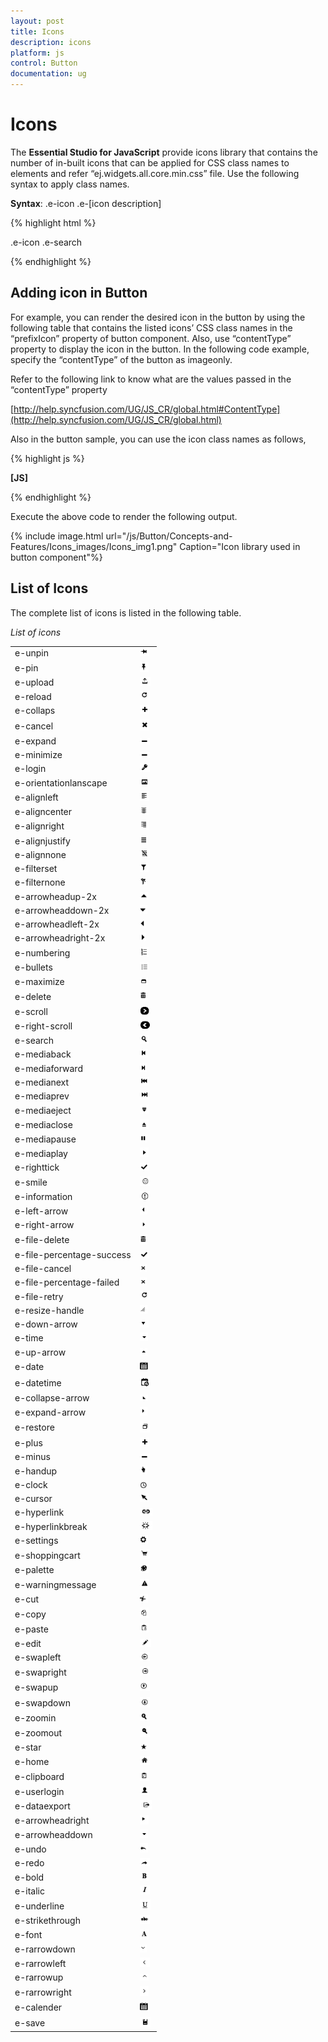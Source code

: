 ```yaml
---
layout: post
title: Icons
description: icons
platform: js
control: Button
documentation: ug
---
```


# Icons

The **Essential Studio for JavaScript** provide icons library that contains the number of in-built icons that can be applied for CSS class names to elements and refer “ej.widgets.all.core.min.css” file. Use the following syntax to apply class names.

**Syntax**: .e-icon .e-[icon description]

{% highlight html %}

.e-icon .e-search

{% endhighlight %}

## Adding icon in Button

For example, you can render the desired icon in the button by using the following table that contains the listed icons’ CSS class names in the “prefixIcon” property of button component. Also, use “contentType” property to display the icon in the button. In the following code example, specify the “contentType” of the button as imageonly.    

Refer to the following link to know what are the values passed in the “contentType” property

[http://help.syncfusion.com/UG/JS_CR/global.html#ContentType](http://help.syncfusion.com/UG/JS_CR/global.html)

Also in the button sample, you can use the icon class names as follows,

{% highlight js %}

**[JS]**
<script>
     $("#buttonid").ejButton({
           contentType: "imageonly",
           **prefixIcon: "e-handup"**
     });
</script>

{% endhighlight %}

Execute the above code to render the following output.

{% include image.html url="/js/Button/Concepts-and-Features/Icons_images/Icons_img1.png" Caption="Icon library used in button component"%}

## List of Icons

The complete list of icons is listed in the following table.

_List of icons_

<table>
<tr>
<td>
e-unpin</td><td>
<img src="Icons_images\Icons_img2.png" alt="" width="15pt" height="14pt"</td></tr>
<tr>
<td>
e-pin</td><td>
<img src="Icons_images\Icons_img3.png" alt="" width="14pt" height="16pt"</td></tr>
<tr>
<td>
e-upload</td><td>
<img src="Icons_images\Icons_img4.png" alt="" width="17pt" height="15pt"</td></tr>
<tr>
<td>
e-reload</td><td>
<img src="Icons_images\Icons_img5.png" alt="" width="16pt" height="14pt"</td></tr>
<tr>
<td>
e-collaps</td><td>
<img src="Icons_images\Icons_img6.png" alt="" width="15pt" height="14pt"</td></tr>
<tr>
<td>
e-cancel</td><td>
<img src="Icons_images\Icons_img7.png" alt="" width="15pt" height="18pt"</td></tr>
<tr>
<td>
e-expand</td><td>
<img src="Icons_images\Icons_img8.png" alt="" width="16pt" height="10pt"</td></tr>
<tr>
<td>
e-minimize</td><td>
<img src="Icons_images\Icons_img9.png" alt="" width="16pt" height="10pt"</td></tr>
<tr>
<td>
e-login</td><td>
<img src="Icons_images\Icons_img10.png" alt="" width="16pt" height="14pt"</td></tr>
<tr>
<td>
e-orientationlanscape</td><td>
<img src="Icons_images\Icons_img11.png" alt="" width="15pt" height="14pt"</td></tr>
<tr>
<td>
e-alignleft</td><td>
<img src="Icons_images\Icons_img12.png" alt="" width="15pt" height="16pt"</td></tr>
<tr>
<td>
e-aligncenter</td><td>
<img src="Icons_images\Icons_img13.png" alt="" width="14pt" height="14pt"</td></tr>
<tr>
<td>
e-alignright</td><td>
<img src="Icons_images\Icons_img14.png" alt="" width="15pt" height="16pt"</td></tr>
<tr>
<td>
e-alignjustify</td><td>
<img src="Icons_images\Icons_img15.png" alt="" width="13pt" height="14pt"</td></tr>
<tr>
<td>
e-alignnone</td><td>
<img src="Icons_images\Icons_img16.png" alt="" width="16pt" height="14pt"</td></tr>
<tr>
<td>
e-filterset</td><td>
<img src="Icons_images\Icons_img17.png" alt="" width="14pt" height="14pt"</td></tr>
<tr>
<td>
e-filternone</td><td>
<img src="Icons_images\Icons_img18.png" alt="" width="11pt" height="13pt"</td></tr>
<tr>
<td>
e-arrowheadup-2x</td><td>
<img src="Icons_images\Icons_img19.png" alt="" width="14pt" height="13pt"</td></tr>
<tr>
<td>
e-arrowheaddown-2x</td><td>
 <img src="Icons_images\Icons_img20.png" alt="" width="12pt" height="14pt"</td></tr>
<tr>
<td>
e-arrowheadleft-2x</td><td>
 <img src="Icons_images\Icons_img21.png" alt="" width="10pt" height="12pt"</td></tr>
<tr>
<td>
e-arrowheadright-2x</td><td>
 <img src="Icons_images\Icons_img22.png" alt="" width="10pt" height="14pt"</td></tr>
<tr>
<td>
e-numbering</td><td>
<img src="Icons_images\Icons_img23.png" alt="" width="14pt" height="16pt"</td></tr>
<tr>
<td>
e-bullets</td><td>
<img src="Icons_images\Icons_img24.png" alt="" width="14pt" height="15pt"</td></tr>
<tr>
<td>
e-maximize</td><td>
<img src="Icons_images\Icons_img25.png" alt="" width="13pt" height="12pt"</td></tr>
<tr>
<td>
e-delete</td><td>
<img src="Icons_images\Icons_img26.png" alt="" width="12pt" height="17pt"</td></tr>
<tr>
<td>
e-scroll</td><td>
<img src="Icons_images\Icons_img27.png" alt="" width="15pt" height="14pt"</td></tr>
<tr>
<td>
e-right-scroll</td><td>
<img src="Icons_images\Icons_img28.png" alt="" width="16pt" height="16pt"</td></tr>
<tr>
<td>
e-search</td><td>
<img src="Icons_images\Icons_img29.png" alt="" width="15pt" height="14pt"</td></tr>
<tr>
<td>
e-mediaback</td><td>
<img src="Icons_images\Icons_img30.png" alt="" width="13pt" height="14pt"</td></tr>
<tr>
<td>
e-mediaforward</td><td>
<img src="Icons_images\Icons_img31.png" alt="" width="11pt" height="14pt"</td></tr>
<tr>
<td>
e-medianext</td><td>
<img src="Icons_images\Icons_img32.png" alt="" width="15pt" height="14pt"</td></tr>
<tr>
<td>
e-mediaprev</td><td>
<img src="Icons_images\Icons_img33.png" alt="" width="15pt" height="14pt"</td></tr>
<tr>
<td>
e-mediaeject</td><td>
<img src="Icons_images\Icons_img34.png" alt="" width="14pt" height="15pt"</td></tr>
<tr>
<td>
e-mediaclose</td><td>
<img src="Icons_images\Icons_img35.png" alt="" width="14pt" height="15pt"</td></tr>
<tr>
<td>
e-mediapause</td><td>
<img src="Icons_images\Icons_img36.png" alt="" width="12pt" height="13pt"</td></tr>
<tr>
<td>
e-mediaplay</td><td>
<img src="Icons_images\Icons_img37.png" alt="" width="14pt" height="15pt"</td></tr>
<tr>
<td>
e-righttick</td><td>
<img src="Icons_images\Icons_img38.png" alt="" width="15pt" height="12pt"</td></tr>
<tr>
<td>
e-smile</td><td>
<img src="Icons_images\Icons_img39.png" alt="" width="16pt" height="16pt"</td></tr>
<tr>
<td>
e-information</td><td>
<img src="Icons_images\Icons_img40.png" alt="" width="16pt" height="15pt"</td></tr>
<tr>
<td>
e-left-arrow</td><td>
 <img src="Icons_images\Icons_img41.png" alt="" width="12pt" height="14pt"</td></tr>
<tr>
<td>
e-right-arrow</td><td>
 <img src="Icons_images\Icons_img42.png" alt="" width="10pt" height="13pt"</td></tr>
<tr>
<td>
e-file-delete</td><td>
 <img src="Icons_images\Icons_img43.png" alt="" width="12pt" height="17pt"</td></tr>
<tr>
<td>
e-file-percentage-success</td><td>
 <img src="Icons_images\Icons_img44.png" alt="" width="15pt" height="12pt"</td></tr>
<tr>
<td>
e-file-cancel</td><td>
 <img src="Icons_images\Icons_img45.png" alt="" width="11pt" height="13pt"</td></tr>
<tr>
<td>
e-file-percentage-failed</td><td>
 <img src="Icons_images\Icons_img46.png" alt="" width="11pt" height="13pt"</td></tr>
<tr>
<td>
e-file-retry</td><td>
 <img src="Icons_images\Icons_img47.png" alt="" width="16pt" height="14pt"</td></tr>
<tr>
<td>
e-resize-handle</td><td>
  <img src="Icons_images\Icons_img48.png" alt="" width="12pt" height="14pt"</td></tr>
<tr>
<td>
e-down-arrow</td><td>
 <img src="Icons_images\Icons_img49.png" alt="" width="14pt" height="12pt"</td></tr>
<tr>
<td>
e-time</td><td>
 <img src="Icons_images\Icons_img50.png" alt="" width="13pt" height="14pt"</td></tr>
<tr>
<td>
e-up-arrow</td><td>
 <img src="Icons_images\Icons_img51.png" alt="" width="12pt" height="12pt"</td></tr>
<tr>
<td>
e-date</td><td>
 <img src="Icons_images\Icons_img52.png" alt="" width="14pt" height="17pt"</td></tr>
<tr>
<td>
e-datetime</td><td>
 <img src="Icons_images\Icons_img53.png" alt="" width="16pt" height="18pt"</td></tr>
<tr>
<td>
e-collapse-arrow</td><td>
 <img src="Icons_images\Icons_img54.png" alt="" width="13pt" height="11pt"</td></tr>
<tr>
<td>
e-expand-arrow</td><td>
 <img src="Icons_images\Icons_img55.png" alt="" width="12pt" height="14pt"</td></tr>
<tr>
<td>
e-restore</td><td>
 <img src="Icons_images\Icons_img56.png" alt="" width="16pt" height="19pt"</td></tr>
<tr>
<td>
e-plus</td><td>
 <img src="Icons_images\Icons_img57.png" alt="" width="15pt" height="14pt"</td></tr>
<tr>
<td>
e-minus</td><td>
 <img src="Icons_images\Icons_img58.png" alt="" width="16pt" height="10pt"</td></tr>
<tr>
<td>
e-handup</td><td>
 <img src="Icons_images\Icons_img59.png" alt="" width="12pt" height="14pt"</td></tr>
<tr>
<td>
e-clock</td><td>
 <img src="Icons_images\Icons_img60.png" alt="" width="13pt" height="11pt"</td></tr>
<tr>
<td>
e-cursor</td><td>
 <img src="Icons_images\Icons_img61.png" alt="" width="14pt" height="14pt"</td></tr>
<tr>
<td>
e-hyperlink</td><td>
<img src="Icons_images\Icons_img62.png" alt="" width="20pt" height="12pt"</td></tr>
<tr>
<td>
e-hyperlinkbreak</td><td>
 <img src="Icons_images\Icons_img63.png" alt="" width="20pt" height="14pt"</td></tr>
<tr>
<td>
e-settings</td><td>
  <img src="Icons_images\Icons_img64.png" alt="" width="13pt" height="14pt"</td></tr>
<tr>
<td>
e-shoppingcart</td><td>
 <img src="Icons_images\Icons_img65.png" alt="" width="16pt" height="17pt"</td></tr>
<tr>
<td>
e-palette</td><td>
  <img src="Icons_images\Icons_img66.png" alt="" width="14pt" height="14pt"</td></tr>
<tr>
<td>
e-warningmessage</td><td>
 <img src="Icons_images\Icons_img67.png" alt="" width="15pt" height="16pt"</td></tr>
<tr>
<td>
e-cut</td><td>
  <img src="Icons_images\Icons_img68.png" alt="" width="13pt" height="14pt"</td></tr>
<tr>
<td>
e-copy</td><td>
 <img src="Icons_images\Icons_img69.png" alt="" width="14pt" height="17pt"</td></tr>
<tr>
<td>
e-paste</td><td>
 <img src="Icons_images\Icons_img70.png" alt="" width="14pt" height="15pt"</td></tr>
<tr>
<td>
e-edit</td><td>
<img src="Icons_images\Icons_img71.png" alt="" width="18pt" height="13pt"</td></tr>
<tr>
<td>
e-swapleft</td><td>
 <img src="Icons_images\Icons_img72.png" alt="" width="16pt" height="15pt"</td></tr>
<tr>
<td>
e-swapright</td><td>
<img src="Icons_images\Icons_img73.png" alt="" width="16pt" height="15pt"</td></tr>
<tr>
<td>
e-swapup</td><td>
 <img src="Icons_images\Icons_img74.png" alt="" width="16pt" height="17pt"</td></tr>
<tr>
<td>
e-swapdown</td><td>
<img src="Icons_images\Icons_img75.png" alt="" width="16pt" height="17pt"</td></tr>
<tr>
<td>
e-zoomin</td><td>
<img src="Icons_images\Icons_img76.png" alt="" width="14pt" height="14pt"</td></tr>
<tr>
<td>
e-zoomout</td><td>
<img src="Icons_images\Icons_img77.png" alt="" width="16pt" height="17pt"</td></tr>
<tr>
<td>
e-star</td><td>
 <img src="Icons_images\Icons_img78.png" alt="" width="12pt" height="11pt"</td></tr>
<tr>
<td>
e-home</td><td>
<img src="Icons_images\Icons_img79.png" alt="" width="16pt" height="14pt"</td></tr>
<tr>
<td>
e-clipboard</td><td>
 <img src="Icons_images\Icons_img80.png" alt="" width="14pt" height="18pt"</td></tr>
<tr>
<td>
e-userlogin</td><td>
 <img src="Icons_images\Icons_img81.png" alt="" width="15pt" height="14pt"</td></tr>
<tr>
<td>
e-dataexport</td><td>
<img src="Icons_images\Icons_img82.png" alt="" width="19pt" height="15pt"</td></tr>
<tr>
<td>
e-arrowheadright</td><td>
 <img src="Icons_images\Icons_img83.png" alt="" width="14pt" height="15pt"</td></tr>
<tr>
<td>
e-arrowheaddown</td><td>
<img src="Icons_images\Icons_img84.png" alt="" width="13pt" height="14pt"</td></tr>
<tr>
<td>
e-undo</td><td>
 <img src="Icons_images\Icons_img85.png" alt="" width="13pt" height="15pt"</td></tr>
<tr>
<td>
e-redo</td><td>
<img src="Icons_images\Icons_img86.png" alt="" width="16pt" height="13pt"</td></tr>
<tr>
<td>
e-bold</td><td>
<img src="Icons_images\Icons_img87.png" alt="" width="14pt" height="14pt"</td></tr>
<tr>
<td>
e-italic</td><td>
<img src="Icons_images\Icons_img88.png" alt="" width="16pt" height="14pt"</td></tr>
<tr>
<td>
e-underline</td><td>
<img src="Icons_images\Icons_img89.png" alt="" width="17pt" height="17pt"</td></tr>
<tr>
<td>
e-strikethrough</td><td>
 <img src="Icons_images\Icons_img90.png" alt="" width="16pt" height="14pt"</td></tr>
<tr>
<td>
e-font</td><td>
<img src="Icons_images\Icons_img91.png" alt="" width="15pt" height="15pt"</td></tr>
<tr>
<td>
e-rarrowdown</td><td>
 <img src="Icons_images\Icons_img92.png" alt="" width="11pt" height="13pt"</td></tr>
<tr>
<td>
e-rarrowleft</td><td>
<img src="Icons_images\Icons_img93.png" alt="" width="16pt" height="15pt"</td></tr>
<tr>
<td>
e-rarrowup</td><td>
<img src="Icons_images\Icons_img94.png" alt="" width="14pt" height="11pt"</td></tr>
<tr>
<td>
e-rarrowright</td><td>
<img src="Icons_images\Icons_img95.png" alt="" width="14pt" height="16pt"</td></tr>
<tr>
<td>
e-calender</td><td>
 <img src="Icons_images\Icons_img96.png" alt="" width="14pt" height="17pt"</td></tr>
<tr>
<td>
e-save</td><td>
<img src="Icons_images\Icons_img97.png" alt="" width="17pt" height="16pt"</td></tr>
</table>


